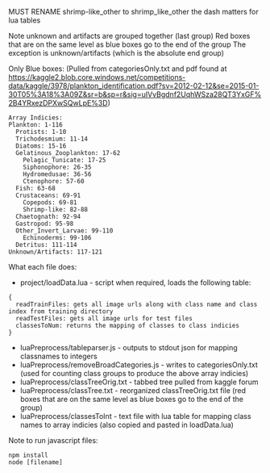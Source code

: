 MUST RENAME shrimp-like_other to shrimp_like_other
the dash matters for lua tables

Note unknown and artifacts are grouped together (last group)
Red boxes that are on the same level as blue boxes go to the end of the group
The exception is unknown/artifacts (which is the absolute end group)

Only Blue boxes: (Pulled from categoriesOnly.txt and pdf found at
https://kaggle2.blob.core.windows.net/competitions-data/kaggle/3978/plankton_identification.pdf?sv=2012-02-12&se=2015-01-30T05%3A18%3A09Z&sr=b&sp=r&sig=uIVvBgdnf2UqhWSza28QT3YxGF%2B4YRxezDPXwSQwLpE%3D)
```
Array Indicies:
Plankton: 1-116
  Protists: 1-10
  Trichodesmium: 11-14
  Diatoms: 15-16
  Gelatinous_Zooplankton: 17-62
    Pelagic_Tunicate: 17-25
    Siphonophore: 26-35
    Hydromedusae: 36-56
    Ctenophore: 57-60
  Fish: 63-68
  Crustaceans: 69-91
    Copepods: 69-81
    Shrimp-like: 82-88
  Chaetognath: 92-94
  Gastropod: 95-98
  Other_Invert_Larvae: 99-110
    Echinoderms: 99-106
  Detritus: 111-114
Unknown/Artifacts: 117-121
```

What each file does:
- project/loadData.lua - script when required, loads the following table:
```
{
  readTrainFiles: gets all image urls along with class name and class index from training directory
  readTestFiles: gets all image urls for test files
  classesToNum: returns the mapping of classes to class indicies
}
```
- luaPreprocess/tableparser.js - outputs to stdout json for mapping classnames to integers
- luaPreprocess/removeBroadCategories.js - writes to categoriesOnly.txt (used for counting class groups to produce the above array indicies)
- luaPreprocess/classTreeOrig.txt - tabbed tree pulled from kaggle forum
- luaPreprocess/classTree.txt - reorganized classTreeOrig.txt file (red boxes that are on the same level as blue boxes go to the end of the group)
- luaPreprocess/classesToInt - text file with lua table for mapping class names to array indicies (also copied and pasted in loadData.lua)

Note to run javascript files:
```
npm install
node [filename]
```